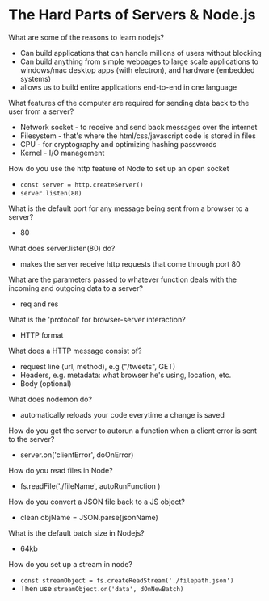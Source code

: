 # The Hard Parts of Servers & Node.js

What are some of the reasons to learn nodejs?
- Can build applications that can handle millions of users without blocking
- Can build anything from simple webpages to large scale applications to windows/mac desktop apps (with electron), and hardware (embedded systems)
- allows us to build entire applications end-to-end in one language

What features of the computer are required for sending data back to the user from a server?
- Network socket - to receive and send back messages over the internet
- Filesystem - that's where the html/css/javascript code is stored in files
- CPU - for cryptography and optimizing hashing passwords
- Kernel - I/O management

How do you use the http feature of Node to set up an open socket
- `const server = http.createServer()`
- `server.listen(80)`

What is the default port for any message being sent from a browser to a server?
- 80

What does server.listen(80) do?
- makes the server receive http requests that come through port 80

What are the parameters passed to whatever function deals with the incoming and outgoing data to a server?
- req and res 

What is the 'protocol' for browser-server interaction?
- HTTP format

What does a HTTP message consist of?
- request line (url, method), e.g ("/tweets", GET)
- Headers, e.g. metadata: what browser he's using, location, etc.
- Body (optional)

What does nodemon do?
- automatically reloads your code everytime a change is saved

How do you get the server to autorun a function when a client error is sent to the server?
- server.on('clientError', doOnError)

How do you read files in Node?
- fs.readFile('./fileName', autoRunFunction )

How do you convert a JSON file back to a JS object?
- clean objName = JSON.parse(jsonName)

What is the default batch size in Nodejs?
- 64kb

How do you set up a stream in node?
- `const streamObject = fs.createReadStream('./filepath.json')`
- Then use `streamObject.on('data', dOnNewBatch)`



